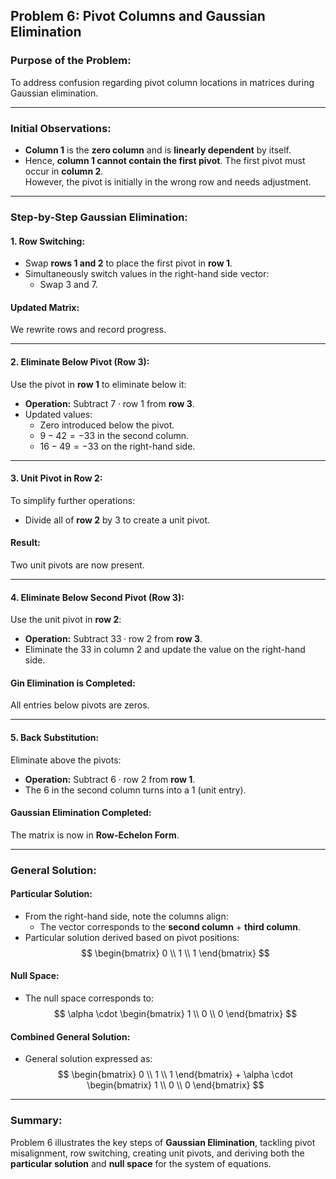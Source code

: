 ## Problem 6: Pivot Columns and Gaussian Elimination

### Purpose of the Problem:
To address confusion regarding pivot column locations in matrices during Gaussian elimination.

---

### Initial Observations:
- **Column 1** is the **zero column** and is **linearly dependent** by itself.
- Hence, **column 1 cannot contain the first pivot**. The first pivot must occur in **column 2**.  
  However, the pivot is initially in the wrong row and needs adjustment.

---

### Step-by-Step Gaussian Elimination:

#### 1. **Row Switching:**
   - Swap **rows 1 and 2** to place the first pivot in **row 1**.
   - Simultaneously switch values in the right-hand side vector:
     - Swap $3$ and $7$.

#### Updated Matrix:
We rewrite rows and record progress.

---

#### 2. **Eliminate Below Pivot (Row 3):**
   Use the pivot in **row 1** to eliminate below it:
   - **Operation:** Subtract $7 \cdot \text{row 1}$ from **row 3**.
   - Updated values:
     - Zero introduced below the pivot.
     - $9 - 42 = -33$ in the second column.
     - $16 - 49 = -33$ on the right-hand side.

---

#### 3. **Unit Pivot in Row 2:**
   To simplify further operations:
   - Divide all of **row 2** by $3$ to create a unit pivot.

#### Result:
Two unit pivots are now present.

---

#### 4. **Eliminate Below Second Pivot (Row 3):**
   Use the unit pivot in **row 2**:
   - **Operation:** Subtract $33 \cdot \text{row 2}$ from **row 3**.
   - Eliminate the $33$ in column 2 and update the value on the right-hand side.

#### Gin Elimination is Completed:
All entries below pivots are zeros.

---

#### 5. **Back Substitution:**
   Eliminate above the pivots:
   - **Operation:** Subtract $6 \cdot \text{row 2}$ from **row 1**.
   - The $6$ in the second column turns into a $1$ (unit entry).

#### Gaussian Elimination Completed:
The matrix is now in **Row-Echelon Form**.

---

### General Solution:

#### Particular Solution:
- From the right-hand side, note the columns align:
  - The vector corresponds to the **second column** + **third column**.
- Particular solution derived based on pivot positions:
  $$
  \begin{bmatrix} 0 \\ 1 \\ 1 \end{bmatrix}
  $$

#### Null Space:
- The null space corresponds to:
  $$
  \alpha \cdot \begin{bmatrix} 1 \\ 0 \\ 0 \end{bmatrix}
  $$

#### Combined General Solution:
- General solution expressed as:
  $$
  \begin{bmatrix} 0 \\ 1 \\ 1 \end{bmatrix} + \alpha \cdot \begin{bmatrix} 1 \\ 0 \\ 0 \end{bmatrix}
  $$

---

### Summary:
Problem 6 illustrates the key steps of **Gaussian Elimination**, tackling pivot misalignment, row switching, creating unit pivots, and deriving both the **particular solution** and **null space** for the system of equations.